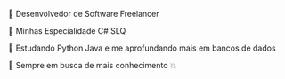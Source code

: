 💫 Desenvolvedor de Software Freelancer

💫 Minhas Especialidade C# SLQ

💫 Estudando Python Java e me aprofundando mais em bancos de dados

💫 Sempre em busca de mais conhecimento 💥



<!---
Juliopiress/Juliopiress is a ✨ special ✨ repository because its `README.md` (this file) appears on your GitHub profile.
You can click the Preview link to take a look at your changes.
--->
